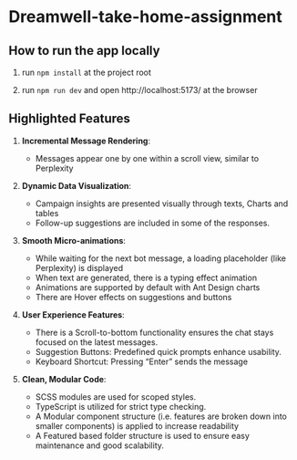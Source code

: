 # Dreamwell-take-home-assignment

## How to run the app locally

1. run `npm install` at the project root

2. run `npm run dev` and open http://localhost:5173/ at the browser

## Highlighted Features

1. **Incremental Message Rendering**:

   - Messages appear one by one within a scroll view, similar to Perplexity

2. **Dynamic Data Visualization**:

   - Campaign insights are presented visually through texts, Charts and tables
   - Follow-up suggestions are included in some of the responses.

3. **Smooth Micro-animations**:

   - While waiting for the next bot message, a loading placeholder (like Perplexity) is displayed
   - When text are generated, there is a typing effect animation
   - Animations are supported by default with Ant Design charts
   - There are Hover effects on suggestions and buttons

4. **User Experience Features**:

   - There is a Scroll-to-bottom functionality ensures the chat stays focused on the latest messages.
   - Suggestion Buttons: Predefined quick prompts enhance usability.
   - Keyboard Shortcut: Pressing “Enter” sends the message

5. **Clean, Modular Code**:
   - SCSS modules are used for scoped styles.
   - TypeScript is utilized for strict type checking.
   - A Modular component structure (i.e. features are broken down into smaller components) is applied to increase readability
   - A Featured based folder structure is used to ensure easy maintenance and good scalability.
